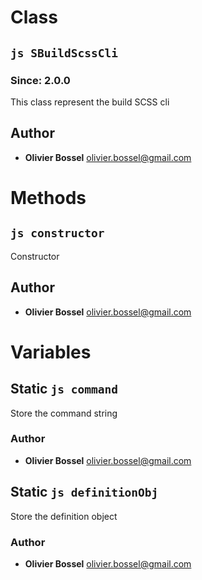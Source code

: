 
# Class


## ```js SBuildScssCli ```
### Since: 2.0.0

This class represent the build SCSS cli




## Author
- **Olivier Bossel** <a href="mailto:olivier.bossel@gmail.com">olivier.bossel@gmail.com</a> 


# Methods


## ```js constructor ```


Constructor




## Author
- **Olivier Bossel** <a href="mailto:olivier.bossel@gmail.com">olivier.bossel@gmail.com</a> 


# Variables


## Static ```js command ```


Store the command string



### Author
- **Olivier Bossel** <a href="mailto:olivier.bossel@gmail.com">olivier.bossel@gmail.com</a> 



## Static ```js definitionObj ```


Store the definition object



### Author
- **Olivier Bossel** <a href="mailto:olivier.bossel@gmail.com">olivier.bossel@gmail.com</a> 

